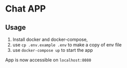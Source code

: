 # Chat APP
## Usage
1. Install docker and docker-compose,
2. use ``cp .env.example .env`` to make a copy of env file
3. use ``docker-compose up`` to start the app

 App is now accessible on ``localhost:8080``